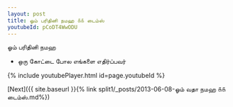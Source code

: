 ```yaml
---
layout: post
title: ஓம் பரிதினி நமஹ ௧௧ டைம்ஸ்
youtubeId: pCoDT4WwODU
---
```

 
 
 ஓம் பரிதினி நமஹ  
 
 -  ஒரு கோட்டை போல எங்களை எதிர்ப்பவர் 
 
  
 
  
 
 
 
 
 
 


{% include youtubePlayer.html id=page.youtubeId %}
 
[Next]({{ site.baseurl }}{% link  split1/_posts/2013-06-08-ஓம் வதா நமஹ ௧௧ டைம்ஸ்.md%})
 
